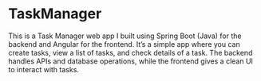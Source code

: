 # TaskManager
This is a Task Manager web app I built using Spring Boot (Java) for the backend and Angular for the frontend. It’s a simple app where you can create tasks, view a list of tasks, and check details of a task.  The backend handles APIs and database operations, while the frontend gives a clean UI to interact with tasks.
